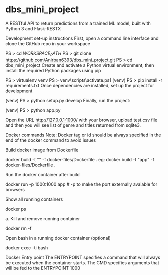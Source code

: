 # dbs_mini_project


A RESTful API to return predictions from a trained ML model, built with Python 3 and Flask-RESTX

Development set-up instructions
First, open a command line interface and clone the GitHub repo in your workspace


PS > cd $WORKSPACE_PATH$
PS > git clone https://github.com/Anirban6393/dbs_mini_project.git
PS > cd dbs_mini_project
Create and activate a Python virtual environment, then install the required Python packages using pip


PS > virtualenv venv
PS > venv\scripts\activate.ps1
(venv) PS > pip install -r requirements.txt
Once dependencies are installed, set up the project for development


(venv) PS > python setup.py develop
Finally, run the project:


(venv) PS > python app.py


Open the URL http://127.0.0.1:1000/ with your browser, upload test.csv file and then you will see list of genre and titles returned from sqlite3.


Docker commands
Note: Docker tag or id should be always specified in the end of the docker command to avoid issues

Build docker image from Dockerfile

docker build -t "<app name>" -f docker-files/Dockerfile . eg: docker build -t "app" -f docker-files/Dockerfile .

Run the docker container after build

docker run -p 1000:1000 app # -p to make the port externally avaiable for browsers

Show all running containers

docker ps

a. Kill and remove running container

docker rm <containerid> -f

Open bash in a running docker container (optional)

docker exec -ti <containerid> bash

Docker Entry point The ENTRYPOINT specifies a command that will always be executed when the container starts. The CMD specifies arguments that will be fed to the ENTRYPOINT 1000
